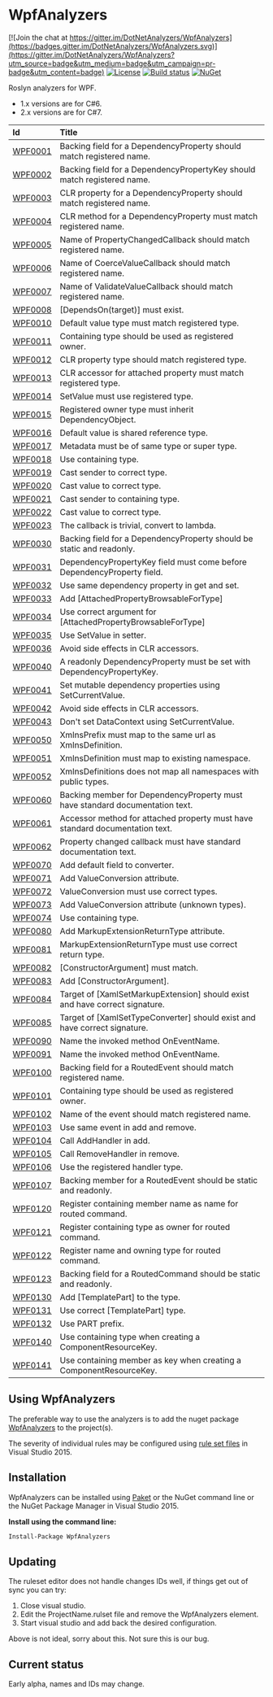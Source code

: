 # WpfAnalyzers

[![Join the chat at https://gitter.im/DotNetAnalyzers/WpfAnalyzers](https://badges.gitter.im/DotNetAnalyzers/WpfAnalyzers.svg)](https://gitter.im/DotNetAnalyzers/WpfAnalyzers?utm_source=badge&utm_medium=badge&utm_campaign=pr-badge&utm_content=badge)
[![License](https://img.shields.io/badge/license-MIT-blue.svg)](LICENSE)
[![Build status](https://ci.appveyor.com/api/projects/status/25nvar8j6evtmtg4/branch/master?svg=true)](https://ci.appveyor.com/project/JohanLarsson/wpfanalyzers-twfog/branch/master)
[![NuGet](https://img.shields.io/nuget/v/WpfAnalyzers.svg)](https://www.nuget.org/packages/WpfAnalyzers/)

Roslyn analyzers for WPF.
* 1.x versions are for C#6.
* 2.x versions are for C#7.

| Id       | Title
| :--      | :--
| [WPF0001](https://github.com/DotNetAnalyzers/WpfAnalyzers/tree/master/documentation/WPF0001.md)| Backing field for a DependencyProperty should match registered name.
| [WPF0002](https://github.com/DotNetAnalyzers/WpfAnalyzers/tree/master/documentation/WPF0002.md)| Backing field for a DependencyPropertyKey should match registered name.
| [WPF0003](https://github.com/DotNetAnalyzers/WpfAnalyzers/tree/master/documentation/WPF0003.md)| CLR property for a DependencyProperty should match registered name.
| [WPF0004](https://github.com/DotNetAnalyzers/WpfAnalyzers/tree/master/documentation/WPF0004.md)| CLR method for a DependencyProperty must match registered name.
| [WPF0005](https://github.com/DotNetAnalyzers/WpfAnalyzers/tree/master/documentation/WPF0005.md)| Name of PropertyChangedCallback should match registered name.
| [WPF0006](https://github.com/DotNetAnalyzers/WpfAnalyzers/tree/master/documentation/WPF0006.md)| Name of CoerceValueCallback should match registered name.
| [WPF0007](https://github.com/DotNetAnalyzers/WpfAnalyzers/tree/master/documentation/WPF0007.md)| Name of ValidateValueCallback should match registered name.
| [WPF0008](https://github.com/DotNetAnalyzers/WpfAnalyzers/tree/master/documentation/WPF0008.md)| [DependsOn(target)] must exist.
| [WPF0010](https://github.com/DotNetAnalyzers/WpfAnalyzers/tree/master/documentation/WPF0010.md)| Default value type must match registered type.
| [WPF0011](https://github.com/DotNetAnalyzers/WpfAnalyzers/tree/master/documentation/WPF0011.md)| Containing type should be used as registered owner.
| [WPF0012](https://github.com/DotNetAnalyzers/WpfAnalyzers/tree/master/documentation/WPF0012.md)| CLR property type should match registered type.
| [WPF0013](https://github.com/DotNetAnalyzers/WpfAnalyzers/tree/master/documentation/WPF0013.md)| CLR accessor for attached property must match registered type.
| [WPF0014](https://github.com/DotNetAnalyzers/WpfAnalyzers/tree/master/documentation/WPF0014.md)| SetValue must use registered type.
| [WPF0015](https://github.com/DotNetAnalyzers/WpfAnalyzers/tree/master/documentation/WPF0015.md)| Registered owner type must inherit DependencyObject.
| [WPF0016](https://github.com/DotNetAnalyzers/WpfAnalyzers/tree/master/documentation/WPF0016.md)| Default value is shared reference type.
| [WPF0017](https://github.com/DotNetAnalyzers/WpfAnalyzers/tree/master/documentation/WPF0017.md)| Metadata must be of same type or super type.
| [WPF0018](https://github.com/DotNetAnalyzers/WpfAnalyzers/tree/master/documentation/WPF0018.md)| Use containing type.
| [WPF0019](https://github.com/DotNetAnalyzers/WpfAnalyzers/tree/master/documentation/WPF0019.md)| Cast sender to correct type.
| [WPF0020](https://github.com/DotNetAnalyzers/WpfAnalyzers/tree/master/documentation/WPF0020.md)| Cast value to correct type.
| [WPF0021](https://github.com/DotNetAnalyzers/WpfAnalyzers/tree/master/documentation/WPF0021.md)| Cast sender to containing type.
| [WPF0022](https://github.com/DotNetAnalyzers/WpfAnalyzers/tree/master/documentation/WPF0022.md)| Cast value to correct type.
| [WPF0023](https://github.com/DotNetAnalyzers/WpfAnalyzers/tree/master/documentation/WPF0023.md)| The callback is trivial, convert to lambda.
| [WPF0030](https://github.com/DotNetAnalyzers/WpfAnalyzers/tree/master/documentation/WPF0030.md)| Backing field for a DependencyProperty should be static and readonly.
| [WPF0031](https://github.com/DotNetAnalyzers/WpfAnalyzers/tree/master/documentation/WPF0031.md)| DependencyPropertyKey field must come before DependencyProperty field.
| [WPF0032](https://github.com/DotNetAnalyzers/WpfAnalyzers/tree/master/documentation/WPF0032.md)| Use same dependency property in get and set.
| [WPF0033](https://github.com/DotNetAnalyzers/WpfAnalyzers/tree/master/documentation/WPF0033.md)| Add [AttachedPropertyBrowsableForType]
| [WPF0034](https://github.com/DotNetAnalyzers/WpfAnalyzers/tree/master/documentation/WPF0034.md)| Use correct argument for [AttachedPropertyBrowsableForType]
| [WPF0035](https://github.com/DotNetAnalyzers/WpfAnalyzers/tree/master/documentation/WPF0035.md)| Use SetValue in setter.
| [WPF0036](https://github.com/DotNetAnalyzers/WpfAnalyzers/tree/master/documentation/WPF0036.md)| Avoid side effects in CLR accessors.
| [WPF0040](https://github.com/DotNetAnalyzers/WpfAnalyzers/tree/master/documentation/WPF0040.md)| A readonly DependencyProperty must be set with DependencyPropertyKey.
| [WPF0041](https://github.com/DotNetAnalyzers/WpfAnalyzers/tree/master/documentation/WPF0041.md)| Set mutable dependency properties using SetCurrentValue.
| [WPF0042](https://github.com/DotNetAnalyzers/WpfAnalyzers/tree/master/documentation/WPF0042.md)| Avoid side effects in CLR accessors.
| [WPF0043](https://github.com/DotNetAnalyzers/WpfAnalyzers/tree/master/documentation/WPF0043.md)| Don't set DataContext using SetCurrentValue.
| [WPF0050](https://github.com/DotNetAnalyzers/WpfAnalyzers/tree/master/documentation/WPF0050.md)| XmlnsPrefix must map to the same url as XmlnsDefinition.
| [WPF0051](https://github.com/DotNetAnalyzers/WpfAnalyzers/tree/master/documentation/WPF0051.md)| XmlnsDefinition must map to existing namespace.
| [WPF0052](https://github.com/DotNetAnalyzers/WpfAnalyzers/tree/master/documentation/WPF0052.md)| XmlnsDefinitions does not map all namespaces with public types.
| [WPF0060](https://github.com/DotNetAnalyzers/WpfAnalyzers/tree/master/documentation/WPF0060.md)| Backing member for DependencyProperty must have standard documentation text.
| [WPF0061](https://github.com/DotNetAnalyzers/WpfAnalyzers/tree/master/documentation/WPF0061.md)| Accessor method for attached property must have standard documentation text.
| [WPF0062](https://github.com/DotNetAnalyzers/WpfAnalyzers/tree/master/documentation/WPF0062.md)| Property changed callback must have standard documentation text.
| [WPF0070](https://github.com/DotNetAnalyzers/WpfAnalyzers/tree/master/documentation/WPF0070.md)| Add default field to converter.
| [WPF0071](https://github.com/DotNetAnalyzers/WpfAnalyzers/tree/master/documentation/WPF0071.md)| Add ValueConversion attribute.
| [WPF0072](https://github.com/DotNetAnalyzers/WpfAnalyzers/tree/master/documentation/WPF0072.md)| ValueConversion must use correct types.
| [WPF0073](https://github.com/DotNetAnalyzers/WpfAnalyzers/tree/master/documentation/WPF0073.md)| Add ValueConversion attribute (unknown types).
| [WPF0074](https://github.com/DotNetAnalyzers/WpfAnalyzers/tree/master/documentation/WPF0074.md)| Use containing type.
| [WPF0080](https://github.com/DotNetAnalyzers/WpfAnalyzers/tree/master/documentation/WPF0080.md)| Add MarkupExtensionReturnType attribute.
| [WPF0081](https://github.com/DotNetAnalyzers/WpfAnalyzers/tree/master/documentation/WPF0081.md)| MarkupExtensionReturnType must use correct return type.
| [WPF0082](https://github.com/DotNetAnalyzers/WpfAnalyzers/tree/master/documentation/WPF0082.md)| [ConstructorArgument] must match.
| [WPF0083](https://github.com/DotNetAnalyzers/WpfAnalyzers/tree/master/documentation/WPF0083.md)| Add [ConstructorArgument].
| [WPF0084](https://github.com/DotNetAnalyzers/WpfAnalyzers/tree/master/documentation/WPF0084.md)| Target of [XamlSetMarkupExtension] should exist and have correct signature.
| [WPF0085](https://github.com/DotNetAnalyzers/WpfAnalyzers/tree/master/documentation/WPF0085.md)| Target of [XamlSetTypeConverter] should exist and have correct signature.
| [WPF0090](https://github.com/DotNetAnalyzers/WpfAnalyzers/tree/master/documentation/WPF0090.md)| Name the invoked method OnEventName.
| [WPF0091](https://github.com/DotNetAnalyzers/WpfAnalyzers/tree/master/documentation/WPF0091.md)| Name the invoked method OnEventName.
| [WPF0100](https://github.com/DotNetAnalyzers/WpfAnalyzers/tree/master/documentation/WPF0100.md)| Backing field for a RoutedEvent should match registered name.
| [WPF0101](https://github.com/DotNetAnalyzers/WpfAnalyzers/tree/master/documentation/WPF0101.md)| Containing type should be used as registered owner.
| [WPF0102](https://github.com/DotNetAnalyzers/WpfAnalyzers/tree/master/documentation/WPF0102.md)| Name of the event should match registered name.
| [WPF0103](https://github.com/DotNetAnalyzers/WpfAnalyzers/tree/master/documentation/WPF0103.md)| Use same event in add and remove.
| [WPF0104](https://github.com/DotNetAnalyzers/WpfAnalyzers/tree/master/documentation/WPF0104.md)| Call AddHandler in add.
| [WPF0105](https://github.com/DotNetAnalyzers/WpfAnalyzers/tree/master/documentation/WPF0105.md)| Call RemoveHandler in remove.
| [WPF0106](https://github.com/DotNetAnalyzers/WpfAnalyzers/tree/master/documentation/WPF0106.md)| Use the registered handler type.
| [WPF0107](https://github.com/DotNetAnalyzers/WpfAnalyzers/tree/master/documentation/WPF0107.md)| Backing member for a RoutedEvent should be static and readonly.
| [WPF0120](https://github.com/DotNetAnalyzers/WpfAnalyzers/tree/master/documentation/WPF0120.md)| Register containing member name as name for routed command.
| [WPF0121](https://github.com/DotNetAnalyzers/WpfAnalyzers/tree/master/documentation/WPF0121.md)| Register containing type as owner for routed command.
| [WPF0122](https://github.com/DotNetAnalyzers/WpfAnalyzers/tree/master/documentation/WPF0122.md)| Register name and owning type for routed command.
| [WPF0123](https://github.com/DotNetAnalyzers/WpfAnalyzers/tree/master/documentation/WPF0123.md)| Backing field for a RoutedCommand should be static and readonly.
| [WPF0130](https://github.com/DotNetAnalyzers/WpfAnalyzers/tree/master/documentation/WPF0130.md)| Add [TemplatePart] to the type.
| [WPF0131](https://github.com/DotNetAnalyzers/WpfAnalyzers/tree/master/documentation/WPF0131.md)| Use correct [TemplatePart] type.
| [WPF0132](https://github.com/DotNetAnalyzers/WpfAnalyzers/tree/master/documentation/WPF0132.md)| Use PART prefix.
| [WPF0140](https://github.com/DotNetAnalyzers/WpfAnalyzers/tree/master/documentation/WPF0140.md)| Use containing type when creating a ComponentResourceKey.
| [WPF0141](https://github.com/DotNetAnalyzers/WpfAnalyzers/tree/master/documentation/WPF0141.md)| Use containing member as key when creating a ComponentResourceKey.


## Using WpfAnalyzers

The preferable way to use the analyzers is to add the nuget package [WpfAnalyzers](https://www.nuget.org/packages/WpfAnalyzers/)
to the project(s).

The severity of individual rules may be configured using [rule set files](https://msdn.microsoft.com/en-us/library/dd264996.aspx)
in Visual Studio 2015.

## Installation

WpfAnalyzers can be installed using [Paket](https://fsprojects.github.io/Paket/) or the NuGet command line or the NuGet Package Manager in Visual Studio 2015.


**Install using the command line:**
```bash
Install-Package WpfAnalyzers
```

## Updating

The ruleset editor does not handle changes IDs well, if things get out of sync you can try:

1) Close visual studio.
2) Edit the ProjectName.rulset file and remove the WpfAnalyzers element.
3) Start visual studio and add back the desired configuration.

Above is not ideal, sorry about this. Not sure this is our bug.


## Current status

Early alpha, names and IDs may change.